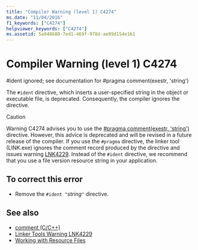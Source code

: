 ```yaml
---
title: "Compiler Warning (level 1) C4274"
ms.date: "11/04/2016"
f1_keywords: ["C4274"]
helpviewer_keywords: ["C4274"]
ms.assetid: 5a948680-7ed1-469f-978d-ae99d154e161
---
```

# Compiler Warning (level 1) C4274

\#ident ignored; see documentation for #pragma comment(exestr, 'string')

The `#ident` directive, which inserts a user-specified string in the object or executable file, is deprecated. Consequently, the compiler ignores the directive.

> [!CAUTION]
>  Warning C4274 advises you to use the [#pragma comment(exestr, 'string')](../../preprocessor/comment-c-cpp.md) directive. However, this advice is deprecated and will be revised in a future release of the compiler. If you use the `#pragma` directive, the linker tool (LINK.exe) ignores the comment record produced by the directive and issues warning [LNK4229](../../error-messages/tool-errors/linker-tools-warning-lnk4229.md). Instead of the `#ident` directive, we recommend that you use a file version resource string in your application.

## To correct this error

- Remove the `#ident "`*string*`"` directive.

## See also

- [comment (C/C++)](../../preprocessor/comment-c-cpp.md)
- [Linker Tools Warning LNK4229](../../error-messages/tool-errors/linker-tools-warning-lnk4229.md)
- [Working with Resource Files](../../windows/working-with-resource-files.md)
